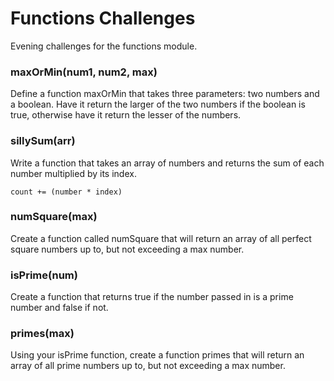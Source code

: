 # Functions Challenges

Evening challenges for the functions module.

### maxOrMin(num1, num2, max)

Define a function maxOrMin that takes three parameters: two numbers and a boolean.  Have it return the larger of the two numbers if the boolean is true, otherwise have it return the lesser of the numbers.

### sillySum(arr)

Write a function that takes an array of numbers and returns the sum of each number multiplied by its index.

```count += (number * index)```

### numSquare(max)

Create a function called numSquare that will return an array of all perfect square numbers up to, but not exceeding a max number.

### isPrime(num)

Create a function that returns true if the number passed in is a prime number and false if not.

### primes(max)

Using your isPrime function, create a function primes that will return an array of all prime numbers up to, but not exceeding a max number.
